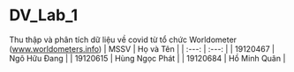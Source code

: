 # DV_Lab_1
Thu thập và phân tích dữ liệu  về covid từ tổ chức Worldometer (www.worldometers.info)
| MSSV | Họ và Tên |
| :---: | :---: |
| 19120467 | Ngô Hữu Đang |
| 19120615 | Hùng Ngọc Phát |
| 19120684 |  Hồ Minh Quân |
